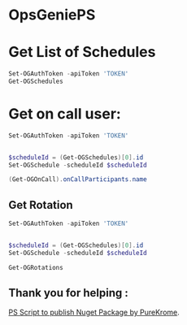 # OpsGeniePS


# Get List of Schedules 
```powershell
Set-OGAuthToken -apiToken 'TOKEN'
Get-OGSchedules
```

# Get on call user:
```powershell
Set-OGAuthToken -apiToken 'TOKEN'


$scheduleId = (Get-OGSchedules)[0].id
Set-OGSchedule -scheduleId $scheduleId

(Get-OGOnCall).onCallParticipants.name
```


## Get Rotation 
```powershell
Set-OGAuthToken -apiToken 'TOKEN'


$scheduleId = (Get-OGSchedules)[0].id
Set-OGSchedule -scheduleId $scheduleId

Get-OGRotations
```

## Thank you for helping :
[PS Script to publish Nuget Package by PureKrome](https://gist.github.com/PureKrome/90a1587ea2b6c4f51269).
